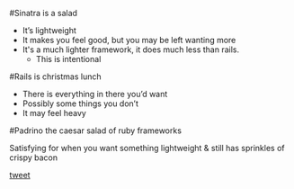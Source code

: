 
#Sinatra is a salad

* It’s lightweight
* It makes you feel good, but you may be left wanting more
* It's a much lighter framework, it does much less than rails.
  * This is intentional



#Rails is christmas lunch

* There is everything in there you’d want
* Possibly some things you don’t
* It may feel heavy









#Padrino the caesar salad of ruby frameworks

Satisfying for when you want something lightweight & still has sprinkles of crispy bacon

[tweet](https://twitter.com/mrdougal/status/113750251323654144)


<!-- Why would you use Sinatra ? -->




